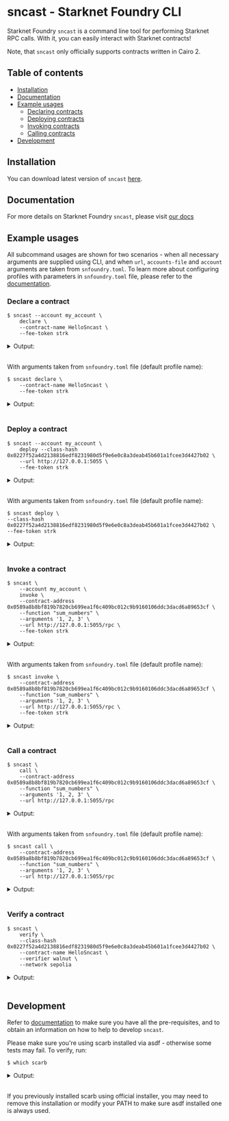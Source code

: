 # sncast - Starknet Foundry CLI

Starknet Foundry `sncast` is a command line tool for performing Starknet RPC calls. With it, you can easily interact with Starknet contracts!

Note, that `sncast` only officially supports contracts written in Cairo 2.

## Table of contents

<!-- TOC -->
  * [Installation](#installation)
  * [Documentation](#documentation)
  * [Example usages](#example-usages)
    * [Declaring contracts](#declare-a-contract)
    * [Deploying contracts](#deploy-a-contract)
    * [Invoking contracts](#invoke-a-contract)
    * [Calling contracts](#call-a-contract)
  * [Development](#development)
<!-- TOC -->

## Installation

You can download latest version of `sncast` [here](https://github.com/foundry-rs/starknet-foundry/releases).

## Documentation

For more details on Starknet Foundry `sncast`, please visit [our docs](https://foundry-rs.github.io/starknet-foundry/starknet/index.html) 

## Example usages

All subcommand usages are shown for two scenarios - when all necessary arguments are supplied using CLI, and when `url`, `accounts-file` and `account` arguments are taken from `snfoundry.toml`. To learn more about configuring profiles with parameters in `snfoundry.toml` file, please refer to the [documentation](https://foundry-rs.github.io/starknet-foundry/projects/configuration.html#defining-profiles-in-snfoundrytoml).

### Declare a contract

<!-- TODO(#2736) -->
<!-- { "ignored": true } -->
```shell
$ sncast --account my_account \
    declare \
    --contract-name HelloSncast \
    --fee-token strk
```

<details>
<summary>Output:</summary>

```shell
command: Declare
class_hash: [..]
transaction_hash: [..]
```
</details>
<br>

With arguments taken from `snfoundry.toml` file (default profile name):

<!-- TODO(#2736) -->
<!-- { "ignored": true } -->
```shell
$ sncast declare \
    --contract-name HelloSncast \
    --fee-token strk
```

<details>
<summary>Output:</summary>

```shell
command: Declare
class_hash: [..]
transaction_hash: [..]
```
</details>
<br>


### Deploy a contract

<!-- TODO(#2736) -->
<!-- { "ignored": true } -->
```shell
$ sncast --account my_account \
    deploy --class-hash 0x0227f52a4d2138816edf8231980d5f9e6e0c8a3deab45b601a1fcee3d4427b02 \
    --url http://127.0.0.1:5055 \
    --fee-token strk
```

<details>
<summary>Output:</summary>

```shell
command: Deploy
contract_address: [..]
transaction_hash: [..]
```
</details>
<br>

With arguments taken from `snfoundry.toml` file (default profile name):

<!-- TODO(#2736) -->
<!-- { "ignored": true } -->
```shell
$ sncast deploy \
--class-hash 0x0227f52a4d2138816edf8231980d5f9e6e0c8a3deab45b601a1fcee3d4427b02 \
--fee-token strk

```

<details>
<summary>Output:</summary>

```shell
command: Deploy
contract_address: [..]
transaction_hash: [..]
```
</details>
<br>


### Invoke a contract

```shell
$ sncast \
    --account my_account \
    invoke \
    --contract-address 0x0589a8b8bf819b7820cb699ea1f6c409bc012c9b9160106ddc3dacd6a89653cf \
    --function "sum_numbers" \
    --arguments '1, 2, 3' \
    --url http://127.0.0.1:5055/rpc \
    --fee-token strk
```

<details>
<summary>Output:</summary>

```shell
command: invoke
transaction_hash: [..]

To see invocation details, visit:
transaction: https://sepolia.starkscan.co/tx/[..]
```
</details>
<br>


With arguments taken from `snfoundry.toml` file (default profile name):

```shell
$ sncast invoke \
    --contract-address 0x0589a8b8bf819b7820cb699ea1f6c409bc012c9b9160106ddc3dacd6a89653cf \
    --function "sum_numbers" \
    --arguments '1, 2, 3' \
    --url http://127.0.0.1:5055/rpc \
    --fee-token strk
```

<details>
<summary>Output:</summary>

```shell
command: invoke
transaction_hash: [..]

To see invocation details, visit:
transaction: https://sepolia.starkscan.co/tx/[..]
```
</details>
<br>

### Call a contract

```shell
$ sncast \
    call \
    --contract-address 0x0589a8b8bf819b7820cb699ea1f6c409bc012c9b9160106ddc3dacd6a89653cf \
    --function "sum_numbers" \
    --arguments '1, 2, 3' \
    --url http://127.0.0.1:5055/rpc
```

<details>
<summary>Output:</summary>

```shell
command: call
response: [0x6]
```
</details>
<br>


With arguments taken from `snfoundry.toml` file (default profile name):

```shell
$ sncast call \
    --contract-address 0x0589a8b8bf819b7820cb699ea1f6c409bc012c9b9160106ddc3dacd6a89653cf \
    --function "sum_numbers" \
    --arguments '1, 2, 3' \
    --url http://127.0.0.1:5055/rpc
```

<details>
<summary>Output:</summary>

```shell
command: call
response: [0x6]
```
</details>
<br>

### Verify a contract

```shell
$ sncast \
    verify \
    --class-hash 0x0227f52a4d2138816edf8231980d5f9e6e0c8a3deab45b601a1fcee3d4427b02 \
    --contract-name HelloSncast \
    --verifier walnut \
    --network sepolia
```

<details>
<summary>Output:</summary>

```shell

    You are about to submit the entire workspace code to the third-party verifier at walnut.

    Important: Make sure your project does not include sensitive information like private keys. The snfoundry.toml file will be uploaded. Keep the keystore outside the project to prevent it from being uploaded.

    Are you sure you want to proceed? (Y/n): Y

command: verify
message: Contract verification has started. You can check the verification status at the following link: https://app.walnut.dev/verification/status/77f1d905-fdb4-4280-b7d6-57cd029d1259.
```
</details>
<br>

## Development

Refer to [documentation](https://foundry-rs.github.io/starknet-foundry/development/environment-setup.html) to make sure you have all the pre-requisites, and to obtain an information on how to help to develop `sncast`.

Please make sure you're using scarb installed via asdf - otherwise some tests may fail.
To verify, run:

```shell
$ which scarb
```

<details>
<summary>Output:</summary>

```shell
$HOME/.asdf/shims/scarb
```
</details>
<br>

If you previously installed scarb using official installer, you may need to remove this installation or modify your PATH to make sure asdf installed one is always used.

